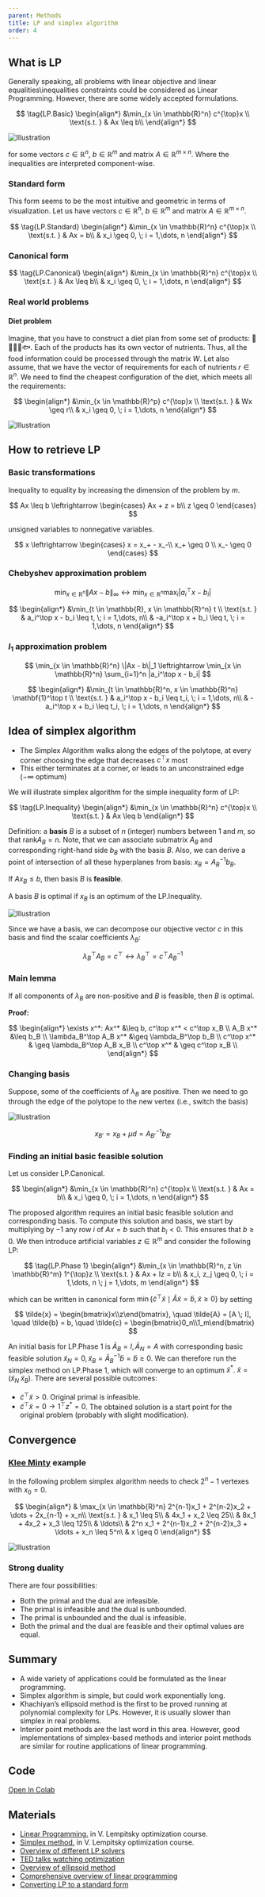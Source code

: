 ```yaml
---
parent: Methods
title: LP and simplex algorithm
order: 4
---
```

## What is LP

Generally speaking, all problems with linear objective and linear equalities\inequalities constraints could be considered as Linear Programming. However, there are some widely accepted formulations.

$$
\tag{LP.Basic}
\begin{align*}
&\min_{x \in \mathbb{R}^n} c^{\top}x \\
\text{s.t. } & Ax \leq b\\
\end{align*}
$$

![Illustration](LP.svg)

for some vectors $c \in \mathbb{R}^n$, $b \in \mathbb{R}^m$ and matrix $A \in \mathbb{R}^{m \times n}$. Where the inequalities are interpreted component-wise.

### Standard form
This form seems to be the most intuitive and geometric in terms of visualization. Let us have vectors $c \in \mathbb{R}^n$, $b \in \mathbb{R}^m$ and matrix $A \in \mathbb{R}^{m \times n}$.

$$
\tag{LP.Standard}
\begin{align*}
&\min_{x \in \mathbb{R}^n} c^{\top}x \\
\text{s.t. } & Ax = b\\
& x_i \geq 0, \; i = 1,\dots, n
\end{align*}
$$

### Canonical form

$$
\tag{LP.Canonical}
\begin{align*}
&\min_{x \in \mathbb{R}^n} c^{\top}x \\
\text{s.t. } & Ax \leq b\\
& x_i \geq 0, \; i = 1,\dots, n
\end{align*}
$$

### Real world problems

#### Diet problem
Imagine, that you have to construct a diet plan from some set of products: 🍌🍰🍗🥚🐟. Each of the products has its own vector of nutrients. Thus, all the food information could be processed through the matrix $W$. Let also assume, that we have the vector of requirements for each of nutrients $r \in \mathbb{R}^n$. We need to find the cheapest configuration of the diet, which meets all the requirements:

$$
\begin{align*}
&\min_{x \in \mathbb{R}^p} c^{\top}x \\
\text{s.t. } & Wx \geq r\\
& x_i \geq 0, \; i = 1,\dots, n
\end{align*}
$$

![Illustration](diet_LP.svg)

## How to retrieve LP

### Basic transformations
Inequality to equality by increasing the dimension of the problem by $m$.

$$
Ax \leq b \leftrightarrow 
\begin{cases}
Ax + z =  b\\
z \geq 0
\end{cases}
$$

unsigned variables to nonnegative variables.

$$
x \leftrightarrow 
\begin{cases}
x = x_+ - x_-\\
x_+ \geq 0 \\
x_- \geq 0
\end{cases}
$$

### Chebyshev approximation problem

$$
\min_{x \in \mathbb{R}^n} \|Ax - b\|_\infty \leftrightarrow \min_{x \in \mathbb{R}^n} \max_{i} |a_i^\top x - b_i|
$$

$$
\begin{align*}
&\min_{t \in \mathbb{R}, x \in \mathbb{R}^n} t \\
\text{s.t. } & a_i^\top x - b_i \leq t, \; i = 1,\dots, n\\
& -a_i^\top x + b_i \leq t, \; i = 1,\dots, n
\end{align*}
$$

### $l_1$ approximation problem

$$
\min_{x \in \mathbb{R}^n} \|Ax - b\|_1 \leftrightarrow \min_{x \in \mathbb{R}^n} \sum_{i=1}^n |a_i^\top x - b_i|
$$

$$
\begin{align*}
&\min_{t \in \mathbb{R}^n, x \in \mathbb{R}^n} \mathbf{1}^\top t \\
\text{s.t. } & a_i^\top x - b_i \leq t_i, \; i = 1,\dots, n\\
& -a_i^\top x + b_i \leq t_i, \; i = 1,\dots, n
\end{align*}
$$

## Idea of simplex algorithm

* The Simplex Algorithm walks along the edges of the polytope, at every corner choosing the edge that decreases $c^\top x$ most
* This either terminates at a corner, or leads to an unconstrained edge ($-\infty$ optimum)

We will illustrate simplex algorithm for the simple inequality form of LP:

$$
\tag{LP.Inequality}
\begin{align*}
&\min_{x \in \mathbb{R}^n} c^{\top}x \\
\text{s.t. } & Ax \leq b
\end{align*}
$$

Definition: a **basis** $B$ is a subset of $n$ (integer) numbers between $1$ and $m$, so that $\text{rank} A_B = n$. Note, that we can associate submatrix $A_B$ and corresponding right-hand side $b_B$ with the basis $B$. Also, we can derive a point of intersection of all these hyperplanes from basis: $x_B = A^{-1}_B b_B$. 

If $A x_B \leq b$, then basis $B$ is **feasible**. 

A basis $B$ is optimal if $x_B$ is an optimum of the $\text{LP.Inequality}$.

![Illustration](LP_1.svg)

Since we have a basis, we can decompose our objective vector $c$ in this basis and find the scalar coefficients $\lambda_B$:

$$
\lambda^\top_B A_B = c^\top \leftrightarrow \lambda^\top_B = c^\top A_B^{-1}
$$

### Main lemma

If all components of $\lambda_B$ are non-positive and $B$ is feasible, then $B$ is optimal.

**Proof:**

$$
\begin{align*}
\exists x^*: Ax^* &\leq b, c^\top x^* < c^\top x_B \\
A_B x^* &\leq b_B \\
\lambda_B^\top A_B x^* &\geq \lambda_B^\top b_B \\
c^\top x^* & \geq \lambda_B^\top A_B x_B \\
c^\top x^* & \geq c^\top  x_B \\
\end{align*}
$$

### Changing basis

Suppose, some of the coefficients of $\lambda_B$ are positive. Then we need to go through the edge of the polytope to the new vertex (i.e., switch the basis)

![Illustration](LP_2.svg)

$$
x_{B'} = x_B + \mu d = A^{-1}_{B'} b_{B'}
$$

### Finding an initial basic feasible solution

Let us consider $\text{LP.Canonical}$.

$$
\begin{align*}
&\min_{x \in \mathbb{R}^n} c^{\top}x \\
\text{s.t. } & Ax = b\\
& x_i \geq 0, \; i = 1,\dots, n
\end{align*}
$$

The proposed algorithm requires an initial basic feasible solution and corresponding basis. To compute this solution and basis, we start by multiplying by $−1$ any row $i$ of $Ax = b$ such that $b_i < 0$. This ensures that $b \geq 0$. We then introduce artificial variables $z \in \mathbb{R}^m$ and consider the following LP:

$$
\tag{LP.Phase 1}
\begin{align*}
&\min_{x \in \mathbb{R}^n, z \in \mathbb{R}^m} 1^{\top}z \\
\text{s.t. } & Ax + Iz = b\\
& x_i, z_j \geq 0, \; i = 1,\dots, n \; j = 1,\dots, m
\end{align*}
$$

which can be written in canonical form $\min\{\tilde{c}^\top \tilde{x} \mid \tilde{A}\tilde{x} = \tilde{b}, \tilde{x} \geq 0\}$ by setting

$$
\tilde{x} = \begin{bmatrix}x\\z\end{bmatrix}, \quad \tilde{A} = [A \; I], \quad \tilde{b} = b, \quad \tilde{c} = \begin{bmatrix}0_n\\1_m\end{bmatrix}
$$

An initial basis for $\text{LP.Phase 1}$ is $\tilde{A}_B = I, \tilde{A}_N = A$ with corresponding basic feasible solution $\tilde{x}_N = 0, \tilde{x}_B = \tilde{A}^{-1}_B \tilde{b} = \tilde{b} \geq 0$. We can therefore run the simplex method on $\text{LP.Phase 1}$, which will converge to an optimum $\tilde{x}^*$. $\tilde{x} = (\tilde{x}_N \; \tilde{x}_B)$. There are several possible outcomes:

* $\tilde{c}^\top \tilde{x} > 0$. Original primal is infeasible.
* $\tilde{c}^\top \tilde{x} = 0 \to 1^\top z^* = 0$. The obtained solution is a start point for the original problem (probably with slight modification).

## Convergence

### [Klee Minty](https://en.wikipedia.org/wiki/Klee%E2%80%93Minty_cube) example

In the following problem simplex algorithm needs to check $2^n - 1$ vertexes with $x_0 = 0$. 

$$
\begin{align*} & \max_{x \in \mathbb{R}^n} 2^{n-1}x_1 + 2^{n-2}x_2 + \dots + 2x_{n-1} + x_n\\
\text{s.t. } & x_1 \leq 5\\
& 4x_1 + x_2 \leq 25\\
& 8x_1 + 4x_2 + x_3 \leq 125\\
& \ldots\\
& 2^n x_1 + 2^{n-1}x_2 + 2^{n-2}x_3 + \ldots + x_n \leq 5^n\ & x \geq 0 
\end{align*}
$$

![Illustration](LP_KM.svg)

### Strong duality

There are four possibilities:

* Both the primal and the dual are infeasible.
* The primal is infeasible and the dual is unbounded.
* The primal is unbounded and the dual is infeasible.
* Both the primal and the dual are feasible and their optimal values are equal.

## Summary

* A wide variety of applications could be formulated as the linear programming.
* Simplex algorithm is simple, but could work exponentially long.
* Khachiyan’s ellipsoid method is the first to be proved running at polynomial complexity for LPs. However, it is usually slower than simplex in real problems.
* Interior point methods are the last word in this area. However, good implementations of simplex-based methods and interior point methods are similar for routine applications of linear programming.

## Code

[Open In Colab](https://colab.research.google.com/github/MerkulovDaniil/optim/blob/master/assets/Notebooks/LP.ipynb)

## Materials

* [Linear Programming.](https://yadi.sk/i/uhmarI88kCRfw) in V. Lempitsky optimization course.
* [Simplex method.](https://yadi.sk/i/lzCxOVbnkFfZc) in V. Lempitsky optimization course.
* [Overview of different LP solvers](https://medium.com/opex-analytics/optimization-modeling-in-python-pulp-gurobi-and-cplex-83a62129807a)
* [TED talks watching optimization](https://www.analyticsvidhya.com/blog/2017/10/linear-optimization-in-python/)
* [Overview of ellipsoid method](https://www.stat.cmu.edu/~ryantibs/convexopt-F13/scribes/lec15.pdf)
* [Comprehensive overview of linear programming](http://www.mit.edu/~kircher/lp.pdf)
* [Converting LP to a standard form](https://sites.math.washington.edu/~burke/crs/407/lectures/L4-lp_standard_form.pdf)